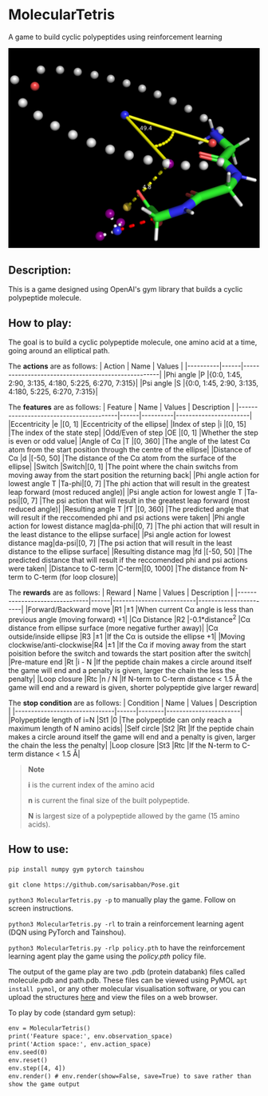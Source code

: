# MolecularTetris
A game to build cyclic polypeptides using reinforcement learning 

![Alt Text](image.png)

## Description:
This is a game designed using OpenAI's gym library that builds a cyclic polypeptide molecule.

## How to play:
The goal is to build a cyclic polypeptide molecule, one amino acid at a time, going around an elliptical path.

The **actions** are as follows:
| Action   | Name | Values                                             |
|----------|------|----------------------------------------------------|
|Phi angle |P     |{0:0, 1:45, 2:90, 3:135, 4:180, 5:225, 6:270, 7:315}|
|Psi angle |S     |{0:0, 1:45, 2:90, 3:135, 4:180, 5:225, 6:270, 7:315}|

The **features** are as follows:
| Feature                                | Name | Values   | Description           |
|----------------------------------------|------|----------|-----------------------|
|Eccentricity                            |e     |[0, 1]    |Eccentricity of the ellipse|
|Index of step                           |i     |[0, 15]   |The index of the state step|
|Odd/Even of step                        |OE    |[0, 1]    |Whether the step is even or odd value|
|Angle of Cα                             |T     |[0, 360]  |The angle of the latest Cα atom from the start position through the centre of the ellipse|
|Distance of Cα                          |d     |[-50, 50] |The distance of the Cα atom from the surface of the ellipse|
|Switch                                  |Switch|[0, 1]    |The point where the chain switchs from moving away from the start position the returning back|
|Phi angle action for lowest angle T     |Ta-phi|[0, 7]    |The phi action that will result in the greatest leap forward (most reduced angle)|
|Psi angle action for lowest angle T     |Ta-psi|[0, 7]    |The psi action that will result in the greatest leap forward (most reduced angle)|
|Resulting angle T                       |fT    |[0, 360]  |The predicted angle that will result if the reccomended phi and psi actions were taken|
|Phi angle action for lowest distance mag|da-phi|[0, 7]    |The phi action that will result in the least distance to the ellipse surface|
|Psi angle action for lowest distance mag|da-psi|[0, 7]    |The psi action that will result in the least distance to the ellipse surface|
|Resulting distance mag                  |fd    |[-50, 50] |The predicted distance that will result if the reccomended phi and psi actions were taken|
|Distance to C-term                      |C-term|[0, 1000] |The distance from N-term to C-term (for loop closure)|

The **rewards** are as follows:
| Reward                        | Name | Values                   | Description           |
|-------------------------------|------|--------------------------|-----------------------|
|Forward/Backward move          |R1    |±1                        |When current Cα angle is less than previous angle (moving forward) +1|
|Cα Distance                    |R2    |-0.1*distance<sup>2</sup> |Cα distance from ellipse surface (more negative further away)|
|Cα outside/inside ellipse      |R3    |±1                        |If the Cα is outside the ellipse +1|
|Moving clockwise/anti-clockwise|R4    |±1                        |If the Cα if moving away from the start poisition before the switch and towards the start position after the switch|
|Pre-mature end                 |Rt    |i - N                    |If the peptide chain makes a circle around itself the game will end and a penalty is given, larger the chain the less the penalty|
|Loop closure                   |Rtc   |n / N                    |If N-term to C-term distance < 1.5 Å the game will end and a reward is given, shorter polypeptide give larger reward|

The **stop condition** are as follows:
| Condition                     | Name | Values | Description           |
|-------------------------------|------|--------|-----------------------|
|Polypeptide length of i=N     |St1   |0       |The polypeptide can only reach a maximum length of N amino acids|
|Self circle                    |St2   |Rt      |If the peptide chain makes a circle around itself the game will end and a penalty is given, larger the chain the less the penalty|
|Loop closure                   |St3   |Rtc     |If the N-term to C-term distance < 1.5 Å|


> __Note__
> 
> **i** is the current index of the amino acid
> 
> **n** is current the final size of the built polypeptide.
> 
> **N** is largest size of a polypeptide allowed by the game (15 amino acids).

## How to use:
`pip install numpy gym pytorch tainshou`

`git clone https://github.com/sarisabban/Pose.git`

`python3 MolecularTetris.py -p` to manually play the game. Follow on screen instructions. 

`python3 MolecularTetris.py -rl` to train a reinforcement learning agent (DQN using PyTorch and Tainshou).

`python3 MolecularTetris.py -rlp policy.pth` to have the reinforcement learning agent play the game using the *policy.pth* policy file.

The output of the game play are two .pdb (protein databank) files called molecule.pdb and path.pdb. These files can be viewed using PyMOL `apt install pymol`, or any other molecular visualisation software, or you can upload the structures [here](https://www.rcsb.org/3d-view) and view the files on a web browser.

To play by code (standard gym setup):

```
env = MolecularTetris()
print('Feature space:', env.observation_space)
print('Action space:', env.action_space)
env.seed(0)
env.reset()
env.step([4, 4])
env.render() # env.render(show=False, save=True) to save rather than show the game output
```



